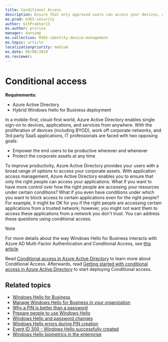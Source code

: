 ```yaml
---
title: Conditional Access
description: Ensure that only approved users can access your devices, applications, and services from anywhere by enabling single sign-on with Azure Active Directory.
ms.prod: m365-security
author: GitPrakhar13
ms.author: prsriva
manager: dansimp
ms.collection: M365-identity-device-management
ms.topic: article
localizationpriority: medium
ms.date: 09/09/2019
ms.reviewer: 
---
```


# Conditional access

**Requirements:**

* Azure Active Directory
* Hybrid Windows Hello for Business deployment

In a mobile-first, cloud-first world, Azure Active Directory enables single sign-on to devices, applications, and services from anywhere. With the proliferation of devices (including BYOD), work off corporate networks, and 3rd party SaaS applications, IT professionals are faced with two opposing goals:

* Empower the end users to be productive wherever and whenever
* Protect the corporate assets at any time

To improve productivity, Azure Active Directory provides your users with a broad range of options to access your corporate assets. With application access management, Azure Active Directory enables you to ensure that only the right people can access your applications. What if you want to have more control over how the right people are accessing your resources under certain conditions? What if you even have conditions under which you want to block access to certain applications even for the right people? For example, it might be OK for you if the right people are accessing certain applications from a trusted network; however, you might not want them to access these applications from a network you don't trust. You can address these questions using conditional access.

> [!NOTE]
> For more details about the way Windows Hello for Business interacts with Azure AD Multi-Factor Authentication and Conditional Access, see [this article](https://techcommunity.microsoft.com/t5/core-infrastructure-and-security/why-are-my-users-not-prompted-for-mfa-as-expected/ba-p/1449032).

Read [Conditional access in Azure Active Directory](/azure/active-directory/active-directory-conditional-access-azure-portal) to learn more about Conditional Access.  Afterwards, read [Getting started with conditional access in Azure Active Directory](/azure/active-directory/active-directory-conditional-access-azure-portal-get-started) to start deploying Conditional access.

## Related topics

* [Windows Hello for Business](hello-identity-verification.md)
* [Manage Windows Hello for Business in your organization](hello-manage-in-organization.md)
* [Why a PIN is better than a password](hello-why-pin-is-better-than-password.md)
* [Prepare people to use Windows Hello](hello-prepare-people-to-use.md)
* [Windows Hello and password changes](hello-and-password-changes.md)
* [Windows Hello errors during PIN creation](hello-errors-during-pin-creation.md)
* [Event ID 300 - Windows Hello successfully created](hello-event-300.md)
* [Windows Hello biometrics in the enterprise](hello-biometrics-in-enterprise.md)
